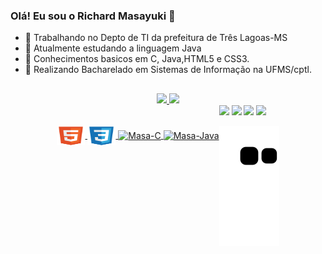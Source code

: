 ### Olá! Eu sou o Richard Masayuki 👋

- 🔭 Trabalhando no Depto de TI da prefeitura de Três Lagoas-MS
- 🌱 Atualmente estudando a linguagem Java
- 💬 Conhecimentos basicos em C, Java,HTML5 e CSS3.
- 👾 Realizando Bacharelado em Sistemas de Informação na UFMS/cptl.
##

 <div>
<div align="center">
  <a href="https://github.com/RMTerayama">
  <img height="180em" src="https://github-readme-stats.vercel.app/api?username=RMTerayama&show_icons=true&theme=highcontrast&include_all_commits=true&count_private=true"/>
  <img height="180em" src="https://github-readme-stats.vercel.app/api/top-langs/?username=RMTerayama&layout=compact&langs_count=7&theme=highcontrast"/>
</div>
  
  
<div style="display: flex; justify-content: center; "><br>
  
  
  <div style="display: inline_block"><br>
  <img align="center" alt="Masa-HTML5" height="30" width="45"  src="https://raw.githubusercontent.com/devicons/devicon/master/icons/html5/html5-original.svg">
  <img align="center" alt="Masa-CSS3" height="30" width="45"  src="https://raw.githubusercontent.com/devicons/devicon/master/icons/css3/css3-original.svg">
  <img align="center" alt="Masa-C" height="30" width="45"  src="https://cdn.jsdelivr.net/gh/devicons/devicon/icons/c/c-original.svg">
  <img align="center" alt="Masa-Java" height="30" width="45" src="https://cdn.jsdelivr.net/gh/devicons/devicon/icons/java/java-original.svg" />
  
 </div>
  
 ##
  
  <div> 
  <a href="https://instagram.com/rmasayuki" target="_blank"><img src="https://img.shields.io/badge/-Instagram-%23E4405F?style=for-the-badge&logo=instagram&logoColor=white" target="_blank"></a>
 <a href="https://discord.gg/wagxzStdcR" target="_blank"><img src="https://img.shields.io/badge/Discord-7289DA?style=for-the-badge&logo=discord&logoColor=white" target="_blank"></a> 
  <a href = "mailto:rmterayama.2000@gmail.com"><img src="https://img.shields.io/badge/-Gmail-%23333?style=for-the-badge&logo=gmail&logoColor=white" target="_blank"></a>
  <a href="https://www.linkedin.com/in/richardmasayuki" target="_blank"><img src="https://img.shields.io/badge/-LinkedIn-%230077B5?style=for-the-badge&logo=linkedin&logoColor=white" target="_blank"></a> 

  ![Snake animation](https://github.com/rafaballerini/rafaballerini/blob/output/github-contribution-grid-snake.svg)
 
</div>
